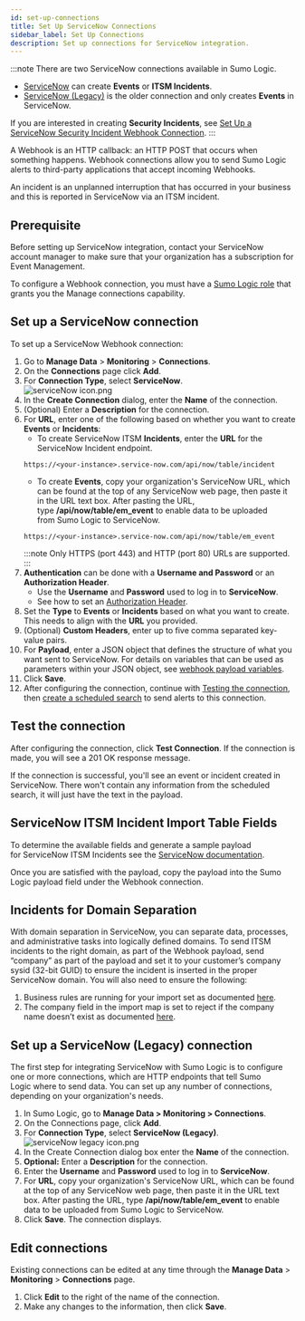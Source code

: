 ```yaml
---
id: set-up-connections
title: Set Up ServiceNow Connections
sidebar_label: Set Up Connections
description: Set up connections for ServiceNow integration.
---
```



:::note
There are two ServiceNow connections available in Sumo Logic.

* [ServiceNow](#set-up-a-servicenow-connection) can create **Events** or **ITSM Incidents**.
* [ServiceNow (Legacy)](#set-up-a-servicenow-legacy-connection) is the older connection and only creates **Events** in ServiceNow.

If you are interested in creating **Security Incidents**, see [Set Up a ServiceNow Security Incident Webhook Connection](set-up-security-incident-webhook.md).
:::

A Webhook is an HTTP callback: an HTTP POST that occurs when something happens. Webhook connections allow you to send Sumo Logic alerts to third-party applications that accept incoming Webhooks.

An incident is an unplanned interruption that has occurred in your business and this is reported in ServiceNow via an ITSM incident.

## Prerequisite

Before setting up ServiceNow integration, contact your ServiceNow account manager to make sure that your organization has a subscription for Event Management.

To configure a Webhook connection, you must have a [Sumo Logic role](../../users-roles/roles/create-manage-roles.md) that grants you the Manage connections capability.

## Set up a ServiceNow connection

To set up a ServiceNow Webhook connection:

1. Go to **Manage Data** > **Monitoring** > **Connections**.
1. On the **Connections** page click **Add**.
1. For **Connection Type**, select **ServiceNow**.<br/>![serviceNow icon.png](/img/connection-and-integration/serviceNow-icon.png)
1. In the **Create Connection** dialog, enter the **Name** of the connection.
1. (Optional) Enter a **Description** for the connection.
1. For **URL**, enter one of the following based on whether you want to create **Events** or **Incidents**: 
   * To create ServiceNow ITSM **Incidents**, enter the **URL** for the ServiceNow Incident endpoint. 
    ```
    https://<your-instance>.service-now.com/api/now/table/incident
    ```
   * To create **Events**, copy your organization's ServiceNow URL, which can be found at the top of any ServiceNow web page, then paste it in the URL text box. After pasting the URL, type **/api/now/table/em_event** to enable data to be uploaded from Sumo Logic to ServiceNow.
    ```
    https://<your-instance>.service-now.com/api/now/table/em_event
    ```
    :::note
    Only HTTPS (port 443) and HTTP (port 80) URLs are supported.
    :::
1. **Authentication** can be done with a **Username and Password** or an **Authorization Header**.
   * Use the **Username** and **Password** used to log in to **ServiceNow**.
   * See how to set an [Authorization Header](../webhook-connections/set-up-webhook-connections.md).
1. Set the **Type** to **Events** or **Incidents** based on what you want to create. This needs to align with the **URL** you provided.
1. (Optional) **Custom Headers**, enter up to five comma separated key-value pairs.
1. For **Payload**, enter a JSON object that defines the structure of what you want sent to ServiceNow. For details on variables that can be used as parameters within your JSON object, see [webhook payload variables](../webhook-connections/set-up-webhook-connections.md). 
1. Click **Save**.
1. After configuring the connection, continue with [Testing the connection](set-up-connections.md), then [create a scheduled search](../webhook-connections/schedule-searches-webhook-connections.md) to send alerts to this connection.

## Test the connection

After configuring the connection, click **Test Connection**. If the connection is made, you will see a 201 OK response message.

If the connection is successful, you'll see an event or incident created in ServiceNow. There won't contain any information from the scheduled search, it will just have the text in the payload.

## ServiceNow ITSM Incident Import Table Fields

To determine the available fields and generate a sample payload for ServiceNow ITSM Incidents see the [ServiceNow documentation](https://docs.servicenow.com/bundle/newyork-application-development/page/integrate/inbound-rest/concept/use-REST-API-Explorer.html#use-REST-API-Explorer).

Once you are satisfied with the payload, copy the payload into the Sumo Logic payload field under the Webhook connection.

## Incidents for Domain Separation 

With domain separation in ServiceNow, you can separate data, processes, and administrative tasks into logically defined domains. To send ITSM incidents to the right domain, as part of the Webhook payload, send “company” as part of the payload and set it to your customer’s company sysid (32-bit GUID) to ensure the incident is inserted in the proper ServiceNow domain. You will also need to ensure the following:

1. Business rules are running for your import set as documented [here](https://docs.servicenow.com/bundle/newyork-platform-administration/page/script/server-scripting/task/t_CreateATransformMap.html). 
1. The company field in the import map is set to reject if the company name doesn’t exist as documented [here](https://docs.servicenow.com/bundle/newyork-platform-administration/page/integrate/ldap/task/t_SetChoiceAction.html). 

## Set up a ServiceNow (Legacy) connection

The first step for integrating ServiceNow with Sumo Logic is to configure one or more connections, which are HTTP endpoints that tell Sumo Logic where to send data. You can set up any number of connections, depending on your organization's needs.

1. In Sumo Logic, go to **Manage Data \> Monitoring \> Connections**.
1. On the Connections page, click **Add**.
1. For **Connection Type**, select **ServiceNow (Legacy)**.<br/>  ![serviceNow legacy icon.png](/img/connection-and-integration/serviceNow-legacy-icon.png)
1. In the Create Connection dialog box enter the **Name** of the connection.
1. **Optional:** Enter a **Description** for the connection.
1. Enter the **Username** and **Password** used to log in to **ServiceNow**.
1. For **URL**, copy your organization's ServiceNow URL, which can be found at the top of any ServiceNow web page, then paste it in the URL text box. After pasting the URL, type **/api/now/table/em_event** to enable data to be uploaded from Sumo Logic to ServiceNow.
1. Click **Save**. The connection displays.

## Edit connections

Existing connections can be edited at any time through the **Manage Data** \> **Monitoring** \> **Connections** page.

1. Click **Edit** to the right of the name of the connection.
1. Make any changes to the information, then click **Save**.
